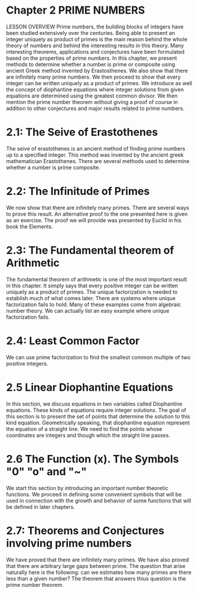# Chapter 2 PRIME NUMBERS

LESSON OVERVIEW
  Prime numbers, the building blocks of integers have been studied extensively over the centuries. Being able to present an integer uniquely as product of primes is the main reason behind the whole theory of numbers  and behind the interesting results in this theory. Many interesting theorems, applications and conjectures have been formulated based on the properties of prime numbers. In this chapter, we present methods to determine whether a number is prime or composite using ancient Greek method invented by Erastosthenes. We also show that there are infinitely many prime numbers. We then proceed to show that every integer can be written uniquely as a product of primes. We introduce as well the concept of diophantine equations where integer solutions from given equations are determined using the greatest common divisor. We then mention the prime number theorem without giving a proof of course in addition to other conjectures and major results related to prime numbers.
  
  # 2.1: The Seive of Erastothenes
  The seive of erastothenes  is an ancient method of finding prime numbers up to a specified integer. This method was invented by the ancient greek mathematician Erastothenes. There are several methods used to determine whether a number is prime composite.
  
  # 2.2: The Infinitude of Primes
  We now show that there are infinitely many primes. There are several ways to prove this result. An alternative proof to the one presented here is given as an exercise. The proof we will provide was presented by Euclid in his book the  Elements. 

  # 2.3: The Fundamental theorem of Arithmetic
  The fundamental theorem of arithmetic is one of the most important result in this chapter. It simply says that every positive integer can be written uniquely as a product of primes. The unique factorization is needed to establish much of what comes later. There are systems where unique factorization fails to hold. Many of these examples come from algebraic number theory. We can actually list an easy example where unique factorization fails.

 # 2.4: Least Common Factor
  We can use prime factorization to find the smallest common multiple of two positive integers.

 # 2.5 Linear Diophantine Equations
  In this section, we discuss equations in two variables called Diophantine equations. These kinds of equations require integer solutions. The goal of this section is to present the set of points that determine the solution to this kind equation. Geometrically speaking, that diophantine equation represent the equation of a straight line. We need to find the points whose coordinates are integers and though which the straight line passes.

 # 2.6 The Function (x). The Symbols "0" "o" and "~"
  We start this section by introducing an important number theoretic functions. We proceed in defining some convenient symbols that will be used in connection with the growth and behavior of some functions that will be defined in later chapters.

 # 2.7: Theorems and Conjectures involving prime numbers
  We have proved that there are infinitely many primes. We have also proved that there are arbitrary large gaps between prime. The question that arise naturally here is the following: can we estimates how many primes are there less than a given number? The theorem that answers thius question is the prime number theorem.

  # 
  
